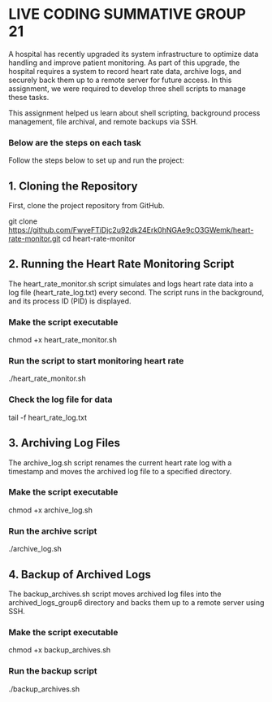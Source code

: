 # LIVE CODING SUMMATIVE GROUP 21

A hospital has recently upgraded its system infrastructure to optimize data handling and improve patient monitoring. As part of this upgrade,
the hospital requires a system to record heart rate data, archive logs, and securely back them up to a remote server for future access.
In this assignment, we were required to develop three shell scripts to manage these tasks.

This assignment helped us learn about shell scripting, background process management, file archival, and remote backups via SSH.

### Below are the steps on each task
Follow the steps below to set up and run the project:

## 1. Cloning the Repository

First, clone the project repository from GitHub.

git clone https://github.com/FwyeFTiDjc2u92dk24Erk0hNGAe9cO3GWemk/heart-rate-monitor.git
cd heart-rate-monitor

## 2. Running the Heart Rate Monitoring Script

The heart_rate_monitor.sh script simulates and logs heart rate data into a log file (heart_rate_log.txt) every second. 
The script runs in the background, and its process ID (PID) is displayed.

### Make the script executable
chmod +x heart_rate_monitor.sh

### Run the script to start monitoring heart rate
./heart_rate_monitor.sh

### Check the log file for data
tail -f heart_rate_log.txt

## 3. Archiving Log Files

The archive_log.sh script renames the current heart rate log with a timestamp and moves the archived log file to a specified directory.

### Make the script executable
chmod +x archive_log.sh

### Run the archive script
./archive_log.sh

## 4. Backup of Archived Logs

The backup_archives.sh script moves archived log files into the archived_logs_group6 directory and backs them up to a remote server using SSH.

### Make the script executable
chmod +x backup_archives.sh

### Run the backup script
./backup_archives.sh



